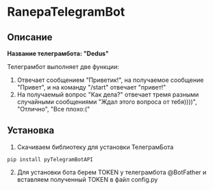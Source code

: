 # RanepaTelegramBot
## Описание
**Название телеграмбота: "Dedus"**

Телеграмбот выполняет две функции:
1. Отвечает сообщением "Приветик!", на получаемое сообщение "Привет", и на команду "/start" отвечает "привет!"
2. На получаемый вопрос "Как дела?" отвечает тремя разными случайными сообщениями "Ждал этого вопроса от тебя))))", "Отлично", "Все плохо:("

## Установка
1. Скачиваем библиотеку для установки ТелеграмБота 
```
pip install pyTelegramBotAPI
```
2. Для установки бота берем TOKEN у телеграмбота @BotFather и вставляем полученный TOKEN  в файл config.py

